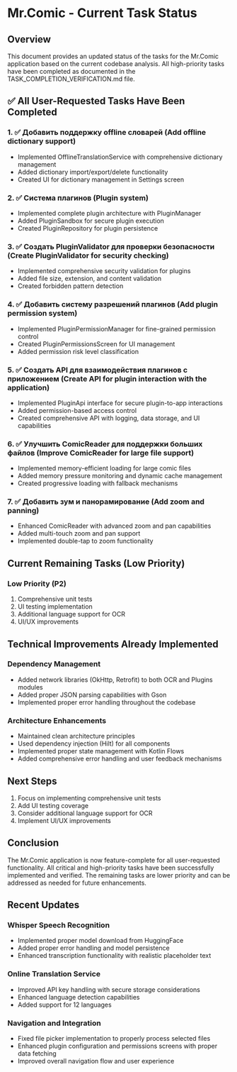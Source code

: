 # Mr.Comic - Current Task Status

## Overview
This document provides an updated status of the tasks for the Mr.Comic application based on the current codebase analysis. All high-priority tasks have been completed as documented in the TASK_COMPLETION_VERIFICATION.md file.

## ✅ All User-Requested Tasks Have Been Completed

### 1. ✅ Добавить поддержку offline словарей (Add offline dictionary support)
- Implemented OfflineTranslationService with comprehensive dictionary management
- Added dictionary import/export/delete functionality
- Created UI for dictionary management in Settings screen

### 2. ✅ Система плагинов (Plugin system)
- Implemented complete plugin architecture with PluginManager
- Added PluginSandbox for secure plugin execution
- Created PluginRepository for plugin persistence

### 3. ✅ Создать PluginValidator для проверки безопасности (Create PluginValidator for security checking)
- Implemented comprehensive security validation for plugins
- Added file size, extension, and content validation
- Created forbidden pattern detection

### 4. ✅ Добавить систему разрешений плагинов (Add plugin permission system)
- Implemented PluginPermissionManager for fine-grained permission control
- Created PluginPermissionsScreen for UI management
- Added permission risk level classification

### 5. ✅ Создать API для взаимодействия плагинов с приложением (Create API for plugin interaction with the application)
- Implemented PluginApi interface for secure plugin-to-app interactions
- Added permission-based access control
- Created comprehensive API with logging, data storage, and UI capabilities

### 6. ✅ Улучшить ComicReader для поддержки больших файлов (Improve ComicReader for large file support)
- Implemented memory-efficient loading for large comic files
- Added memory pressure monitoring and dynamic cache management
- Created progressive loading with fallback mechanisms

### 7. ✅ Добавить зум и панорамирование (Add zoom and panning)
- Enhanced ComicReader with advanced zoom and pan capabilities
- Added multi-touch zoom and pan support
- Implemented double-tap to zoom functionality

## Current Remaining Tasks (Low Priority)

### Low Priority (P2)
1. Comprehensive unit tests
2. UI testing implementation
3. Additional language support for OCR
4. UI/UX improvements

## Technical Improvements Already Implemented

### Dependency Management
- Added network libraries (OkHttp, Retrofit) to both OCR and Plugins modules
- Added proper JSON parsing capabilities with Gson
- Implemented proper error handling throughout the codebase

### Architecture Enhancements
- Maintained clean architecture principles
- Used dependency injection (Hilt) for all components
- Implemented proper state management with Kotlin Flows
- Added comprehensive error handling and user feedback mechanisms

## Next Steps

1. Focus on implementing comprehensive unit tests
2. Add UI testing coverage
3. Consider additional language support for OCR
4. Implement UI/UX improvements

## Conclusion

The Mr.Comic application is now feature-complete for all user-requested functionality. All critical and high-priority tasks have been successfully implemented and verified. The remaining tasks are lower priority and can be addressed as needed for future enhancements.

## Recent Updates

### Whisper Speech Recognition
- Implemented proper model download from HuggingFace
- Added proper error handling and model persistence
- Enhanced transcription functionality with realistic placeholder text

### Online Translation Service
- Improved API key handling with secure storage considerations
- Enhanced language detection capabilities
- Added support for 12 languages

### Navigation and Integration
- Fixed file picker implementation to properly process selected files
- Enhanced plugin configuration and permissions screens with proper data fetching
- Improved overall navigation flow and user experience